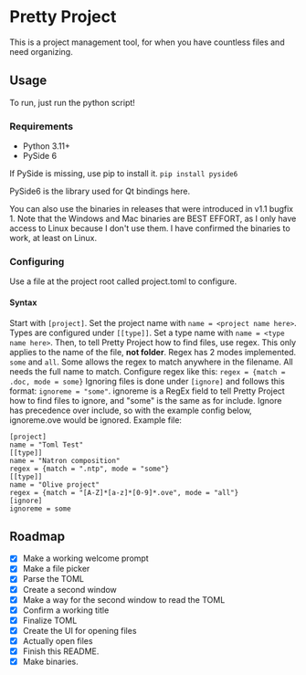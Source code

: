 # Pretty Project
This is a project management tool, for when you have countless files and need organizing.
## Usage
To run, just run the python script!
### Requirements
- Python 3.11+
- PySide 6

If PySide is missing, use pip to install it. `pip install pyside6`

PySide6 is the library used for Qt bindings here.

You can also use the binaries in releases that were introduced in v1.1 bugfix 1. Note that the Windows and Mac binaries are BEST EFFORT, as I only have access to Linux because I don't use them. I have confirmed the binaries to work, at least on Linux.
### Configuring
Use a file at the project root called project.toml to configure.
#### Syntax
Start with `[project]`. Set the project name with `name = <project name here>`.
Types are configured under `[[type]]`. Set a type name with `name = <type name here>`.
Then, to tell Pretty Project how to find files, use regex. This only applies to the name of the file, **not folder**.
Regex has 2 modes implemented. `some` and `all`. Some allows the regex to match anywhere in the filename. All needs the full name to match.
Configure regex like this: `regex = {match = .doc, mode = some}`
Ignoring files is done under `[ignore]` and follows this format: `ignoreme = "some"`. ignoreme is a RegEx field to tell Pretty Project how to find files to ignore, and "some" is the same as for include. Ignore has precedence over include, so with the example config below, ignoreme.ove would be ignored.
Example file:

```
[project]
name = "Toml Test"
[[type]]
name = "Natron composition"
regex = {match = ".ntp", mode = "some"}
[[type]]
name = "Olive project"
regex = {match = "[A-Z]*[a-z]*[0-9]*.ove", mode = "all"}
[ignore]
ignoreme = some
```
## Roadmap
- [x] Make a working welcome prompt
- [x] Make a file picker
- [x] Parse the TOML
- [x] Create a second window
- [x] Make a way for the second window to read the TOML
- [x] Confirm a working title
- [x] Finalize TOML
- [x] Create the UI for opening files
- [x] Actually open files
- [x] Finish this README.
- [x] Make binaries.
